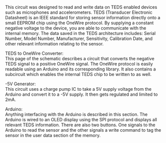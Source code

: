 This circuit was designed to read and write data on TEDS enabled devices such as microphones and accelerometers.
TEDS (Transducer Electronic Datasheet) is an IEEE standard for storing sensor information directly onto a small EEPROM chip using the OneWire protocol.
By supplying a constant negative voltage to the device, you are able to communicate with the internal memory.
The data saved in the TEDS architecture includes:
  Serial Number,
  Model Number,
  Manufacturer,
  Sensitivity,
  Calibration Date,
  and other relevant information relating to the sensor.
  
TEDS to OneWire Converter:  
  This page of the schematic describes a circuit that converts the negative TEDS signal to a positive OneWire signal. The OneWire protocol is easily readable using an Arduino and its corresponding library.
  It also contains a subcircuit which enables the internal TEDS chip to be written to as well.

-5V Generator:  
  This circuit uses a charge pump IC to take a 5V supply voltage from the Arduino and convert it to a -5V supply. It then gets regulated and limited to 2mA.

Arduino:  
  Anything interfacing with the Arduino is described in this section. 
  The Arduino is wired to an OLED display using the SPI protocol and displays all relevant TEDS information.
  There are also two buttons. One signals to the Arduino to read the sensor and the other signals a write command to tag the sensor in the user data section of the memory.
